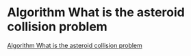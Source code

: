 # Algorithm What is the asteroid collision problem
[Algorithm What is the asteroid collision problem](https://aiwithcloud.com/2022/09/19/algorithm_what_is_the_asteroid_collision_problem/)